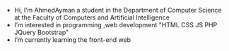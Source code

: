- Hi, I’m AhmedAyman a student in the Department of Computer Science at the Faculty of Computers and Artificial Intelligence
- I’m interested in programming ,web development "HTML CSS JS PHP JQuery Bootstrap"
- I’m currently learning the front-end web
                  




